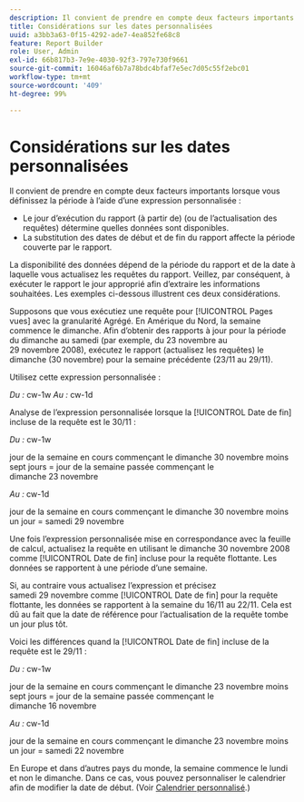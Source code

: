 ```yaml
---
description: Il convient de prendre en compte deux facteurs importants lorsque vous définissez la période à l’aide d’une Expression personnalisée
title: Considérations sur les dates personnalisées
uuid: a3bb3a63-0f15-4292-ade7-4ea852fe68c8
feature: Report Builder
role: User, Admin
exl-id: 66b817b3-7e9e-4030-92f3-797e730f9661
source-git-commit: 16046af6b7a78bdc4bfaf7e5ec7d05c55f2ebc01
workflow-type: tm+mt
source-wordcount: '409'
ht-degree: 99%

---
```


# Considérations sur les dates personnalisées

Il convient de prendre en compte deux facteurs importants lorsque vous définissez la période à l’aide d’une expression personnalisée :

* Le jour d’exécution du rapport (à partir de) (ou de l’actualisation des requêtes) détermine quelles données sont disponibles.
* La substitution des dates de début et de fin du rapport affecte la période couverte par le rapport.

La disponibilité des données dépend de la période du rapport et de la date à laquelle vous actualisez les requêtes du rapport. Veillez, par conséquent, à exécuter le rapport le jour approprié afin d’extraire les informations souhaitées. Les exemples ci-dessous illustrent ces deux considérations.

Supposons que vous exécutiez une requête pour [!UICONTROL Pages vues] avec la granularité Agrégé. En Amérique du Nord, la semaine commence le dimanche. Afin d’obtenir des rapports à jour pour la période du dimanche au samedi (par exemple, du 23 novembre au 29 novembre 2008), exécutez le rapport (actualisez les requêtes) le dimanche (30 novembre) pour la semaine précédente (23/11 au 29/11).

Utilisez cette expression personnalisée :

*Du :* cw-1w *Au :* cw-1d

Analyse de l’expression personnalisée lorsque la [!UICONTROL Date de fin] incluse de la requête est le 30/11 :

*Du :* cw-1w

jour de la semaine en cours commençant le dimanche 30 novembre moins sept jours = jour de la semaine passée commençant le dimanche 23 novembre

*Au :* cw-1d

jour de la semaine en cours commençant le dimanche 30 novembre moins un jour = samedi 29 novembre

Une fois l’expression personnalisée mise en correspondance avec la feuille de calcul, actualisez la requête en utilisant le dimanche 30 novembre 2008 comme [!UICONTROL Date de fin] incluse pour la requête flottante. Les données se rapportent à une période d’une semaine.

Si, au contraire vous actualisez l’expression et précisez samedi 29 novembre comme [!UICONTROL Date de fin] pour la requête flottante, les données se rapportent à la semaine du 16/11 au 22/11. Cela est dû au fait que la date de référence pour l’actualisation de la requête tombe un jour plus tôt.

Voici les différences quand la [!UICONTROL Date de fin] incluse de la requête est le 29/11 :

*Du :* cw-1w

jour de la semaine en cours commençant le dimanche 23 novembre moins sept jours = jour de la semaine passée commençant le dimanche 16 novembre

*Au :* cw-1d

jour de la semaine en cours commençant le dimanche 23 novembre moins un jour = samedi 22 novembre

En Europe et dans d’autres pays du monde, la semaine commence le lundi et non le dimanche. Dans ce cas, vous pouvez personnaliser le calendrier afin de modifier la date de début. (Voir [Calendrier personnalisé](/help/analyze/legacy-report-builder/data-requests/configuring-report-dates/custom-calendar.md).)
